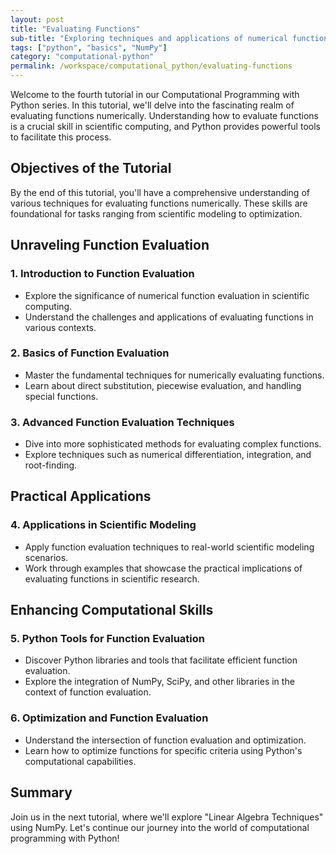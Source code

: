 ```yaml
---
layout: post
title: "Evaluating Functions"
sub-title: "Exploring techniques and applications of numerical function evaluation in scientific computing."
tags: ["python", "basics", "NumPy"]
category: "computational-python"
permalink: /workspace/computational_python/evaluating-functions
---
```


Welcome to the fourth tutorial in our Computational Programming with Python series. In this tutorial, we'll delve into the fascinating realm of evaluating functions numerically. Understanding how to evaluate functions is a crucial skill in scientific computing, and Python provides powerful tools to facilitate this process.

## Objectives of the Tutorial

By the end of this tutorial, you'll have a comprehensive understanding of various techniques for evaluating functions numerically. These skills are foundational for tasks ranging from scientific modeling to optimization.

## Unraveling Function Evaluation

### 1. Introduction to Function Evaluation
   - Explore the significance of numerical function evaluation in scientific computing.
   - Understand the challenges and applications of evaluating functions in various contexts.

### 2. Basics of Function Evaluation
   - Master the fundamental techniques for numerically evaluating functions.
   - Learn about direct substitution, piecewise evaluation, and handling special functions.

### 3. Advanced Function Evaluation Techniques
   - Dive into more sophisticated methods for evaluating complex functions.
   - Explore techniques such as numerical differentiation, integration, and root-finding.

## Practical Applications

### 4. Applications in Scientific Modeling
   - Apply function evaluation techniques to real-world scientific modeling scenarios.
   - Work through examples that showcase the practical implications of evaluating functions in scientific research.

## Enhancing Computational Skills

### 5. Python Tools for Function Evaluation
   - Discover Python libraries and tools that facilitate efficient function evaluation.
   - Explore the integration of NumPy, SciPy, and other libraries in the context of function evaluation.

### 6. Optimization and Function Evaluation
   - Understand the intersection of function evaluation and optimization.
   - Learn how to optimize functions for specific criteria using Python's computational capabilities.


## Summary

Join us in the next tutorial, where we'll explore "Linear Algebra Techniques" using NumPy. Let's continue our journey into the world of computational programming with Python!